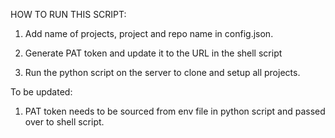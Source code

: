 HOW TO RUN THIS SCRIPT:

1. Add name of projects, project and repo name in config.json.

2. Generate PAT token and update it to the URL in the shell script  

3. Run the python script on the server to clone and setup all projects. 


To be updated: 

1. PAT token needs to be sourced from env file in python script and passed over to shell script.
